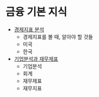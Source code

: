 # 금융 기본 지식

- [경제지표 분석](./md/Economic_Indicators.md)
    - 경제지표를 볼 때, 알아야 할 것들
    - 미국
    - 한국
- [기업분석과 재무제표](./md/Finance_Statements.md)
    - 기업분석
    - 회계
    - 재무제표
    - 재무지표